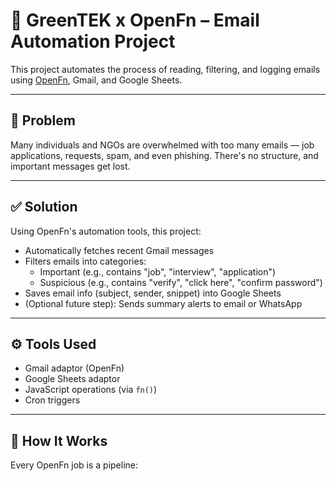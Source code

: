 # 📧 GreenTEK x OpenFn – Email Automation Project

This project automates the process of reading, filtering, and logging emails using [OpenFn](https://www.openfn.org), Gmail, and Google Sheets.

---

## 🚨 Problem

Many individuals and NGOs are overwhelmed with too many emails — job applications, requests, spam, and even phishing. There's no structure, and important messages get lost.

---

## ✅ Solution

Using OpenFn's automation tools, this project:

- Automatically fetches recent Gmail messages
- Filters emails into categories:
  - Important (e.g., contains "job", "interview", "application")
  - Suspicious (e.g., contains "verify", "click here", "confirm password")
- Saves email info (subject, sender, snippet) into Google Sheets
- (Optional future step): Sends summary alerts to email or WhatsApp

---

## ⚙️ Tools Used

- Gmail adaptor (OpenFn)
- Google Sheets adaptor
- JavaScript operations (via `fn()`)
- Cron triggers

---

## 🧠 How It Works

Every OpenFn job is a pipeline: 
